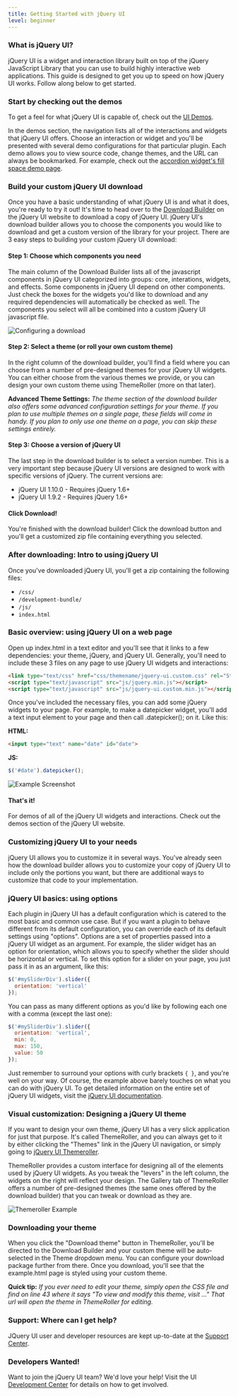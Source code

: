 ```yaml
---
title: Getting Started with jQuery UI
level: beginner
---
```


### What is jQuery UI?
jQuery UI is a widget and interaction library built on top of the jQuery JavaScript Library that you can use to build highly interactive web applications.  This guide is designed to get you up to speed on how jQuery UI works. Follow along below to get started.

### Start by checking out the demos
To get a feel for what jQuery UI is capable of, check out the [UI Demos](http://jqueryui.com/demos/).

In the demos section, the navigation lists all of the interactions and widgets that jQuery UI offers. Choose an interaction or widget and you'll be presented with several demo configurations for that particular plugin. Each demo allows you to view source code, change themes, and the URL can always be bookmarked. For example, check out the [accordion widget's fill space demo page](http://jqueryui.com/accordion/#fillspace).

### Build your custom jQuery UI download
Once you have a basic understanding of what jQuery UI is and what it does, you're ready to try it out! It's time to head over to the [Download Builder](http://jqueryui.com/download/) on the jQuery UI website to download a copy of jQuery UI. jQuery UI's download builder allows you to choose the components you would like to download and get a custom version of the library for your project. There are 3 easy steps to building your custom jQuery UI download:

#### Step 1: Choose which components you need
The main column of the Download Builder lists all of the javascript components in jQuery UI categorized into groups: core, interations, widgets, and effects. Some components in jQuery UI depend on other components. Just check the boxes for the widgets you'd like to download and any required dependencies will automatically be checked as well. The components you select will all be combined into a custom jQuery UI javascript file.

![Configuring a download](/resources/jquery-ui/configure.png)

#### Step 2: Select a theme (or roll your own custom theme)
In the right column of the download builder, you'll find a field where you can choose from a number of pre-designed themes for your jQuery UI widgets. 
You can either choose from the various themes we provide, or you can design your own custom theme using ThemeRoller (more on that later).

**Advanced Theme Settings:** *The theme section of the download builder also offers some advanced configuration settings for your theme. If you plan to use multiple themes on a single page, these fields will come in handy. If you plan to only use one theme on a page, you can skip these settings entirely.*

#### Step 3: Choose a version of jQuery UI
The last step in the download builder is to select a version number. This is a very important step because jQuery UI versions are designed to work with specific versions of jQuery. The current versions are:

* jQuery UI 1.10.0 - Requires jQuery 1.6+
* jQuery UI 1.9.2 - Requires jQuery 1.6+

#### Click Download!
You're finished with the download builder! Click the download button and you'll get a customized zip file containing everything you selected.

### After downloading: Intro to using jQuery UI
Once you've downloaded jQuery UI, you'll get a zip containing the following files:

* `/css/`
* `/development-bundle/`
* `/js/`
* `index.html`

### Basic overview: using jQuery UI on a web page
Open up index.html in a text editor and you'll see that it links to a few dependencies: your theme, jQuery, and jQuery UI. Generally, you'll need to include these 3 files on any page to use jQuery UI widgets and interactions:


```html
<link type="text/css" href="css/themename/jquery-ui.custom.css" rel="Stylesheet" />	
<script type="text/javascript" src="js/jquery.min.js"></script>
<script type="text/javascript" src="js/jquery-ui.custom.min.js"></script>
```

Once you've included the necessary files, you can add some jQuery widgets to your page. For example, to make a datepicker widget, you'll add a text input element to your page and then call .datepicker(); on it. Like this:

**HTML:**
```html
<input type="text" name="date" id="date">
```

**JS:**
```javascript
$('#date').datepicker();
```

![Example Screenshot](/resources/jquery-ui/ex-datepicker.png)

#### That's it!
For demos of all of the jQuery UI widgets and interactions. Check out the demos section of the jQuery UI website.

### Customizing jQuery UI to your needs
jQuery UI allows you to customize it in several ways. You've already seen how the download builder allows you to customize your copy of jQuery UI to include only the portions you want, but there are additional ways to customize that code to your implementation.

### jQuery UI basics: using options
Each plugin in jQuery UI has a default configuration which is catered to the most basic and common use case. But if you want a plugin to behave different from its default configuration, you can override each of its default settings using "options". Options are a set of properties passed into a jQuery UI widget as an argument. For example, the slider widget has an option for orientation, which allows you to specify whether the slider should be horizontal or vertical. To set this option for a slider on your page, you just pass it in as an argument, like this:


```javascript
$('#mySliderDiv').slider({
  orientation: 'vertical'
});
```

You can pass as many different options as you'd like by following each one with a comma (except the last one): 

```javascript
$('#mySliderDiv').slider({
  orientation: 'vertical',
  min: 0,
  max: 150,
  value: 50
});
```

Just remember to surround your options with curly brackets `{ }`, and you're well on your way. Of course, the example above barely touches on what you can do with jQuery UI. To get detailed information on the entire set of jQuery UI widgets, visit the [jQuery UI documentation](http://jqueryui.com/demos/).

### Visual customization: Designing a jQuery UI theme
If you want to design your own theme, jQuery UI has a very slick application for just that purpose. It's called ThemeRoller, and you can always get to it by either clicking the "Themes" link in the jQuery UI navigation, or simply going to [jQuery UI Themeroller](http://jqueryui.com/themeroller/).

ThemeRoller provides a custom interface for designing all of the elements used by jQuery UI widgets. As you tweak the "levers" in the left column, the widgets on the right will reflect your design. The Gallery tab of ThemeRoller offers a number of pre-designed themes (the same ones offered by the download builder) that you can tweak or download as they are.

![Themeroller Example](/resources/jquery-ui/themeroller.png)

### Downloading your theme
When you click the "Download theme" button in ThemeRoller, you'll be directed to the Download Builder and your custom theme will be auto-selected in the Theme dropdown menu. You can configure your download package further from there. Once you download, you'll see that the example.html page is styled using your custom theme.
 
**Quick tip:** *If you ever need to edit your theme, simply open the CSS file and find on line 43 where it says "To view and modify this theme, visit ..." That url will open the theme in ThemeRoller for editing.*

### Support: Where can I get help?
JQuery UI user and developer resources are kept up-to-date at the [Support Center](http://jqueryui.com/support). 

### Developers Wanted!
Want to join the jQuery UI team? We'd love your help! Visit the UI [Development Center](http://jqueryui.com/development) for details on how to get involved. 
